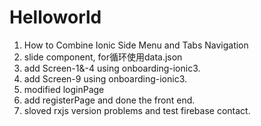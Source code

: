 # Helloworld
1. How to Combine Ionic Side Menu and Tabs Navigation
2. slide component, for循环使用data.json
3. add Screen-1&-4 using onboarding-ionic3.
4. add Screen-9 using onboarding-ionic3.
5. modified loginPage
6. add registerPage and done the front end.
7. sloved rxjs version problems and test firebase contact.
